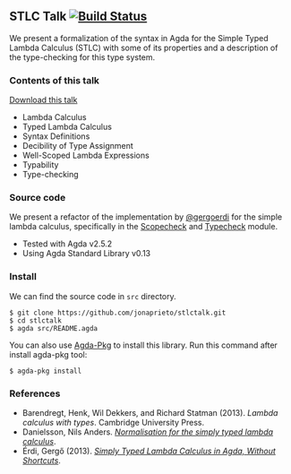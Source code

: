 STLC Talk [![Build Status](https://travis-ci.org/jonaprieto/stlctalk.svg?branch=master)](https://travis-ci.org/jonaprieto/stlctalk)
---

We present a formalization of the syntax in Agda for the Simple Typed Lambda Calculus (STLC)
with some of its properties and a description of the type-checking for this type system.

### Contents of this talk

[Download this talk](https://github.com/jonaprieto/stlctalk/raw/master/slides/slides.pdf)

- Lambda Calculus
- Typed Lambda Calculus
- Syntax Definitions
- Decibility of Type Assignment
- Well-Scoped Lambda Expressions
- Typability
- Type-checking

### Source code

We present a refactor of the implementation by
[@gergoerdi](https://github.com/gergoerdi/stlc-agda/) for the simple lambda calculus,
specifically in the [Scopecheck](https://github.com/jonaprieto/stlctalk/blob/master/src/Scopecheck.agda)
and [Typecheck](https://github.com/jonaprieto/stlctalk/blob/master/src/Typecheck.agda) module.

- Tested with Agda v2.5.2
- Using Agda Standard Library v0.13

### Install

We can find the source code in `src` directory.

```
$ git clone https://github.com/jonaprieto/stlctalk.git
$ cd stlctalk
$ agda src/README.agda
```

You can also use
[Agda-Pkg](https://github.com/jonaprieto/agda-pkg) to install this
library. Run this command after install agda-pkg tool:

```
$ agda-pkg install
```

### References

- Barendregt, Henk, Wil Dekkers, and Richard Statman (2013). *Lambda calculus with types*. Cambridge University Press.
- Danielsson, Nils Anders. [*Normalisation for the simply typed lambda calculus*](http://www.cse.chalmers.se/~nad/listings/simply-typed/).
- Érdi, Gergő (2013). [*Simply Typed Lambda Calculus in Agda, Without Shortcuts*](https://gergo.erdi.hu/blog/2013-05-01-simply_typed_lambda_calculus_in_agda,_without_shortcuts/).
